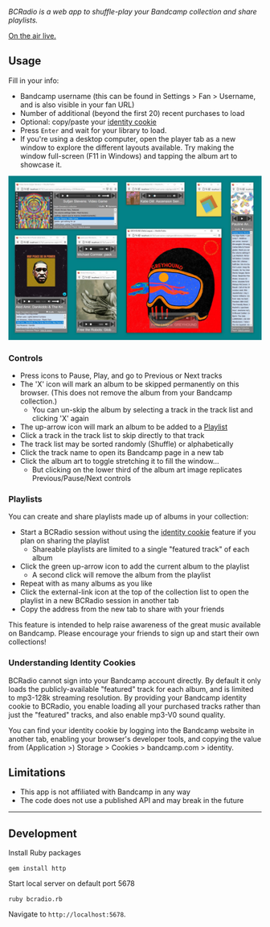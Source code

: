 _BCRadio is a web app to shuffle-play your Bandcamp collection and share playlists._ 

[On the air live.](http://bcradio.muskratworks.com)

## Usage

Fill in your info:
* Bandcamp username (this can be found in Settings > Fan > Username, and is also visible in your fan URL)
* Number of additional (beyond the first 20) recent purchases to load
* Optional: copy/paste your [identity cookie](#understanding-identity-cookies) 
* Press `Enter` and wait for your library to load.
* If you're using a desktop computer, open the player tab as a new window to explore the different layouts available. Try making the window full-screen (F11 in Windows) and tapping the album art to showcase it.

![](images/responsive-demo.jpg)

### Controls

* Press icons to Pause, Play, and go to Previous or Next tracks
* The 'X' icon will mark an album to be skipped permanently on this browser. (This does not remove the album from your Bandcamp collection.)
   * You can un-skip the album by selecting a track in the track list and clicking 'X' again
* The up-arrow icon will mark an album to be added to a [Playlist](#playlists)
* Click a track in the track list to skip directly to that track
* The track list may be sorted randomly (Shuffle) or alphabetically
* Click the track name to open its Bandcamp page in a new tab
* Click the album art to toggle stretching it to fill the window...
   * But clicking on the lower third of the album art image replicates Previous/Pause/Next controls

### Playlists

You can create and share playlists made up of albums in your collection:

* Start a BCRadio session without using the [identity cookie](#understanding-identity-cookies) feature if you plan on sharing the playlist
   * Shareable playlists are limited to a single "featured track" of each album
* Click the green up-arrow icon to add the current album to the playlist
   * A second click will remove the album from the playlist
* Repeat with as many albums as you like
* Click the external-link icon at the top of the collection list to open the playlist in a new BCRadio session in another tab
* Copy the address from the new tab to share with your friends

This feature is intended to help raise awareness of the great music available on Bandcamp. Please encourage
your friends to sign up and start their own collections!

### Understanding Identity Cookies

BCRadio cannot sign into your Bandcamp account directly. By default it only loads the publicly-available "featured" track for 
each album, and is limited to mp3-128k streaming resolution. By providing your Bandcamp identity cookie to BCRadio, you enable 
loading all your purchased tracks rather than just the "featured" tracks, and also enable mp3-V0 sound quality.

You can find your identity cookie by logging into the Bandcamp website in another tab, enabling your browser's developer 
tools, and copying the value from (Application >) Storage > Cookies > bandcamp.com > identity.

## Limitations

* This app is not affiliated with Bandcamp in any way
* The code does not use a published API and may break in the future

-------------
## Development

Install Ruby packages
```
gem install http
````

Start local server on default port 5678
```
ruby bcradio.rb
```

Navigate to `http://localhost:5678`. 
